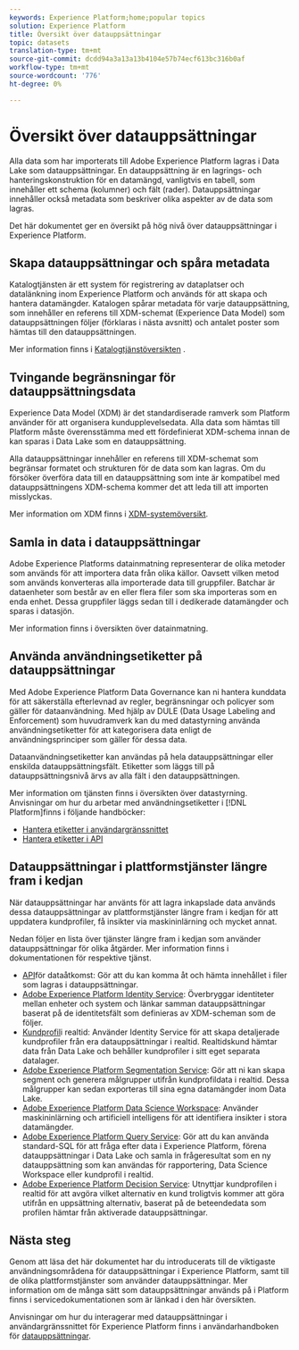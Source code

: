 ```yaml
---
keywords: Experience Platform;home;popular topics
solution: Experience Platform
title: Översikt över datauppsättningar
topic: datasets
translation-type: tm+mt
source-git-commit: dcdd94a3a13a13b4104e57b74ecf613bc316b0af
workflow-type: tm+mt
source-wordcount: '776'
ht-degree: 0%

---
```



# Översikt över datauppsättningar

Alla data som har importerats till Adobe Experience Platform lagras i Data Lake som datauppsättningar. En datauppsättning är en lagrings- och hanteringskonstruktion för en datamängd, vanligtvis en tabell, som innehåller ett schema (kolumner) och fält (rader). Datauppsättningar innehåller också metadata som beskriver olika aspekter av de data som lagras.

Det här dokumentet ger en översikt på hög nivå över datauppsättningar i Experience Platform.

## Skapa datauppsättningar och spåra metadata

Katalogtjänsten är ett system för registrering av dataplatser och datalänkning inom Experience Platform och används för att skapa och hantera datamängder. Katalogen spårar metadata för varje datauppsättning, som innehåller en referens till XDM-schemat (Experience Data Model) som datauppsättningen följer (förklaras i nästa avsnitt) och antalet poster som hämtas till den datauppsättningen.

Mer information finns i [Katalogtjänstöversikten](../home.md) .

## Tvingande begränsningar för datauppsättningsdata

Experience Data Model (XDM) är det standardiserade ramverk som Platform använder för att organisera kundupplevelsedata. Alla data som hämtas till Platform måste överensstämma med ett fördefinierat XDM-schema innan de kan sparas i Data Lake som en datauppsättning.

Alla datauppsättningar innehåller en referens till XDM-schemat som begränsar formatet och strukturen för de data som kan lagras. Om du försöker överföra data till en datauppsättning som inte är kompatibel med datauppsättningens XDM-schema kommer det att leda till att importen misslyckas.

Mer information om XDM finns i [XDM-systemöversikt](../../xdm/home.md).

## Samla in data i datauppsättningar

Adobe Experience Platforms datainmatning representerar de olika metoder som används för att importera data från olika källor. Oavsett vilken metod som används konverteras alla importerade data till gruppfiler. Batchar är dataenheter som består av en eller flera filer som ska importeras som en enda enhet. Dessa gruppfiler läggs sedan till i dedikerade datamängder och sparas i datasjön.

Mer information finns i översikten över [](../../ingestion/home.md) datainmatning.

## Använda användningsetiketter på datauppsättningar

Med Adobe Experience Platform Data Governance kan ni hantera kunddata för att säkerställa efterlevnad av regler, begränsningar och policyer som gäller för dataanvändning. Med hjälp av DULE (Data Usage Labeling and Enforcement) som huvudramverk kan du med datastyrning använda användningsetiketter för att kategorisera data enligt de användningsprinciper som gäller för dessa data.

Dataanvändningsetiketter kan användas på hela datauppsättningar eller enskilda datauppsättningsfält. Etiketter som läggs till på datauppsättningsnivå ärvs av alla fält i den datauppsättningen.

Mer information om tjänsten finns i översikten över [](../../data-governance/home.md) datastyrning. Anvisningar om hur du arbetar med användningsetiketter i [!DNL Platform]finns i följande handböcker:

* [Hantera etiketter i användargränssnittet](../../data-governance/labels/user-guide.md)
* [Hantera etiketter i API](../../data-governance/labels/api.md)

## Datauppsättningar i plattformstjänster längre fram i kedjan

När datauppsättningar har använts för att lagra inkapslade data används dessa datauppsättningar av plattformstjänster längre fram i kedjan för att uppdatera kundprofiler, få insikter via maskininlärning och mycket annat.

Nedan följer en lista över tjänster längre fram i kedjan som använder datauppsättningar för olika åtgärder. Mer information finns i dokumentationen för respektive tjänst.

* [API](../../data-access/home.md)för dataåtkomst: Gör att du kan komma åt och hämta innehållet i filer som lagras i datauppsättningar.
* [Adobe Experience Platform Identity Service](../../identity-service/home.md): Överbryggar identiteter mellan enheter och system och länkar samman datauppsättningar baserat på de identitetsfält som definieras av XDM-scheman som de följer.
* [Kundprofil](../../profile/home.md)i realtid: Använder Identity Service för att skapa detaljerade kundprofiler från era datauppsättningar i realtid. Realtidskund hämtar data från Data Lake och behåller kundprofiler i sitt eget separata datalager.
* [Adobe Experience Platform Segmentation Service](../../segmentation/home.md): Gör att ni kan skapa segment och generera målgrupper utifrån kundprofildata i realtid. Dessa målgrupper kan sedan exporteras till sina egna datamängder inom Data Lake.
* [Adobe Experience Platform Data Science Workspace](../../data-science-workspace/home.md): Använder maskininlärning och artificiell intelligens för att identifiera insikter i stora datamängder.
* [Adobe Experience Platform Query Service](../../query-service/home.md): Gör att du kan använda standard-SQL för att fråga efter data i Experience Platform, förena datauppsättningar i Data Lake och samla in frågeresultat som en ny datauppsättning som kan användas för rapportering, Data Science Workspace eller kundprofil i realtid.
* [Adobe Experience Platform Decision Service](../../decisioning-service/home.md): Utnyttjar kundprofilen i realtid för att avgöra vilket alternativ en kund troligtvis kommer att göra utifrån en uppsättning alternativ, baserat på de beteendedata som profilen hämtar från aktiverade datauppsättningar.

## Nästa steg

Genom att läsa det här dokumentet har du introducerats till de viktigaste användningsområdena för datauppsättningar i Experience Platform, samt till de olika plattformstjänster som använder datauppsättningar. Mer information om de många sätt som datauppsättningar används på i Platform finns i servicedokumentationen som är länkad i den här översikten.

Anvisningar om hur du interagerar med datauppsättningar i användargränssnittet för Experience Platform finns i användarhandboken för [datauppsättningar](user-guide.md).